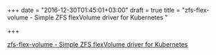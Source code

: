 +++
date = "2016-12-30T01:45:01+03:00"
draft = true
title = "zfs-flex-volume - Simple ZFS flexVolume driver for Kubernetes "

+++

<p><a href="https://t.co/YbOArYYeFS">zfs-flex-volume - Simple ZFS flexVolume driver for Kubernetes </a></p>
